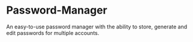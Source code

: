 # Password-Manager
An easy-to-use password manager with the ability to store, generate and edit passwords for multiple accounts.
